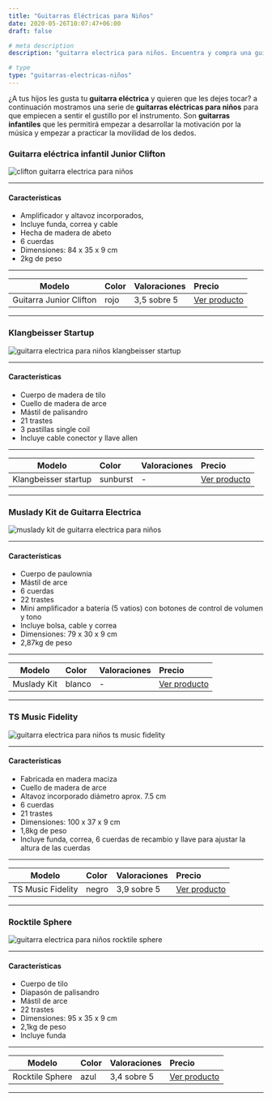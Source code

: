 ```yaml
---
title: "Guitarras Eléctricas para Niños"
date: 2020-05-26T10:07:47+06:00
draft: false

# meta description
description: "guitarra electrica para niños. Encuentra y compra una guitarra para niños. Seleccion de guitarras infantiles"

# type
type: "guitarras-electricas-niños"
---
```


¿A tus hijos les gusta tu **guitarra eléctrica** y quieren que les dejes tocar? a continuación mostramos una serie de **guitarras eléctricas para niños** para que empiecen a sentir el gustillo por el instrumento. Son **guitarras infantiles** que les permitirá empezar a desarrollar la motivación por la música y empezar a practicar la movilidad de los dedos.


### Guitarra eléctrica infantil Junior Clifton

![clifton guitarra electrica para niños](../../images/post/guitarra-electrica-clifton.png)

<hr>

#### Características

* Amplificador y altavoz incorporados, 
* Incluye funda, correa y cable
* Hecha de madera de abeto
* 6 cuerdas
* Dimensiones: 84 x 35 x 9 cm
* 2kg de peso

<hr>

| Modelo        | Color    | Valoraciones | Precio |      
| ------------- |:-------------|:-------------|:-------------
| Guitarra Junior Clifton 	| rojo | 3,5 sobre 5 | [Ver producto](https://amzn.to/3guf3yl)	

<hr>

### Klangbeisser Startup

![guitarra electrica para niños klangbeisser startup](../../images/post/guitarra-klangbeisser-startup.png)

<hr>

#### Características

* Cuerpo de madera de tilo
* Cuello de madera de arce
* Mástil de palisandro
* 21 trastes
* 3 pastillas single coil
* Incluye cable conector y llave allen

<hr>

| Modelo        | Color    | Valoraciones | Precio |      
| ------------- |:-------------|:-------------|:-------------
| Klangbeisser startup | sunburst | - | [Ver producto](https://amzn.to/2M9mYTW)	

<hr>

### Muslady Kit de Guitarra Electrica

![muslady kit de guitarra electrica para niños](../../images/post/muslady-kit-guitarra-electrica.png)

<hr>

#### Características

* Cuerpo de paulownia
* Mástil de arce
* 6 cuerdas
* 22 trastes
* Mini amplificador a batería (5 vatios) con botones de control de volumen y tono
* Incluye bolsa, cable y correa
* Dimensiones: 79 x 30 x 9 cm
* 2,87kg de peso

<hr>

| Modelo        | Color    | Valoraciones | Precio |      
| ------------- |:-------------|:-------------|:-------------
| Muslady Kit | blanco | - | [Ver producto](https://amzn.to/2XEdg19)	

<hr>

### TS Music Fidelity

![guitarra electrica para niños ts music fidelity](../../images/post/ts-music-fidelity.png)

<hr>

#### Características

* Fabricada en madera maciza
* Cuello de madera de arce
* Altavoz incorporado diámetro aprox. 7.5 cm
* 6 cuerdas
* 21 trastes
* Dimensiones: 100 x 37 x 9 cm
* 1,8kg de peso
* Incluye funda, correa, 6 cuerdas de recambio y llave para ajustar la altura de las cuerdas

<hr>

| Modelo        | Color    | Valoraciones | Precio |      
| ------------- |:-------------|:-------------|:-------------
| TS Music Fidelity | negro | 3,9 sobre 5 | [Ver producto](https://amzn.to/2XCHPUR)	

<hr>

### Rocktile Sphere

![guitarra electrica para niños rocktile sphere](../../images/post/rocktile-sphere.png)

<hr>

#### Características

* Cuerpo de tilo
* Diapasón de palisandro
* Mástil de arce
* 22 trastes
* Dimensiones: 95 x 35 x 9 cm
* 2,1kg de peso
* Incluye funda

<hr>

| Modelo        | Color    | Valoraciones | Precio |      
| ------------- |:-------------|:-------------|:-------------
| Rocktile Sphere | azul | 3,4 sobre 5 | [Ver producto](https://amzn.to/2XAkljg)	

<hr>